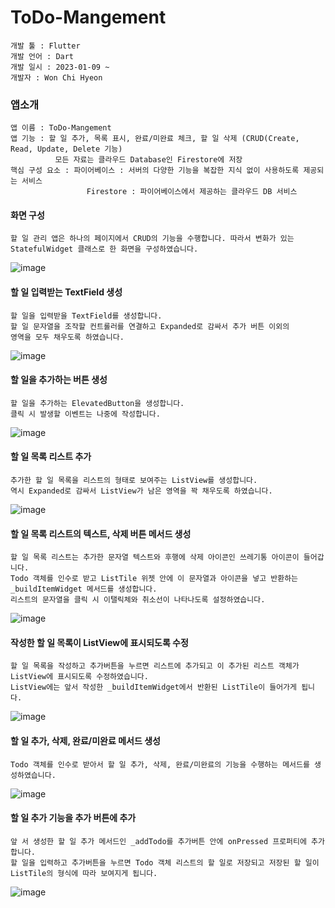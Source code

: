 # ToDo-Mangement

```
개발 툴 : Flutter
개발 언어 : Dart
개발 일시 : 2023-01-09 ~
개발자 : Won Chi Hyeon
```

### 앱소개
```
앱 이름 : ToDo-Mangement
앱 기능 : 할 일 추가, 목록 표시, 완료/미완료 체크, 할 일 삭제 (CRUD(Create, Read, Update, Delete 기능)
          모든 자료는 클라우드 Database인 Firestore에 저장
핵심 구성 요소 : 파이어베이스 : 서버의 다양한 기능을 복잡한 지식 없이 사용하도록 제공되는 서비스
                 Firestore : 파이어베이스에서 제공하는 클라우드 DB 서비스
```

#### 화면 구성
```
할 일 관리 앱은 하나의 페이지에서 CRUD의 기능을 수행합니다. 따라서 변화가 있는
StatefulWidget 클래스로 한 화면을 구성하였습니다.
```
![image](https://user-images.githubusercontent.com/58906858/211239890-727866e3-1de1-42d8-b60f-7e4435a7057e.png)

#### 할 일 입력받는 TextField 생성
```
할 일을 입력받을 TextField를 생성합니다.
할 일 문자열을 조작할 컨트롤러를 연결하고 Expanded로 감싸서 추가 버튼 이외의
영역을 모두 채우도록 하였습니다.
```
![image](https://user-images.githubusercontent.com/58906858/211240755-e71ff074-bfaf-41dc-853d-deaeaf80d234.png)

#### 할 일을 추가하는 버튼 생성
```
할 일을 추가하는 ElevatedButton을 생성합니다.
클릭 시 발생할 이벤트는 나중에 작성합니다.
```
![image](https://user-images.githubusercontent.com/58906858/211240997-fe134883-7cfc-4ca3-ad50-9ccb5d17ab63.png)

#### 할 일 목록 리스트 추가
```
추가한 할 일 목록을 리스트의 형태로 보여주는 ListView를 생성합니다.
역시 Expanded로 감싸서 ListView가 남은 영역을 꽉 채우도록 하였습니다.
```
![image](https://user-images.githubusercontent.com/58906858/211241299-cc3f68c3-1b6f-43a8-8c67-9e7af9209a99.png)

#### 할 일 목록 리스트의 텍스트, 삭제 버튼 메서드 생성
```
할 일 목록 리스트는 추가한 문자열 텍스트와 후행에 삭제 아이콘인 쓰레기통 아이콘이 들어갑니다.
Todo 객체를 인수로 받고 ListTile 위젯 안에 이 문자열과 아이콘을 넣고 반환하는 _buildItemWidget 메서드를 생성합니다.
리스트의 문자열을 클릭 시 이탤릭체와 취소선이 나타나도록 설정하였습니다.
```
![image](https://user-images.githubusercontent.com/58906858/211242287-7b067d89-cf10-4684-aab0-3e68f5811f4f.png)

#### 작성한 할 일 목록이 ListView에 표시되도록 수정
```
할 일 목록을 작성하고 추가버튼을 누르면 리스트에 추가되고 이 추가된 리스트 객체가 ListView에 표시되도록 수정하였습니다.
ListView에는 앞서 작성한 _buildItemWidget에서 반환된 ListTile이 들어가게 됩니다.
```
![image](https://user-images.githubusercontent.com/58906858/211242621-d38fe18d-9aa8-4c98-9d1f-294322e618d9.png)

#### 할 일 추가, 삭제, 완료/미완료 메서드 생성
```
Todo 객체를 인수로 받아서 할 일 추가, 삭제, 완료/미완료의 기능을 수행하는 메서드를 생성하였습니다.
```
![image](https://user-images.githubusercontent.com/58906858/211458845-8245656c-5964-4614-905a-57ec3e4eb6cd.png)

#### 할 일 추가 기능을 추가 버튼에 추가
```
앞 서 생성한 할 일 추가 메서드인 _addTodo를 추가버튼 안에 onPressed 프로퍼티에 추가합니다.
할 일을 입력하고 추가버튼을 누르면 Todo 객체 리스트의 할 일로 저장되고 저장된 할 일이
ListTile의 형식에 따라 보여지게 됩니다.
```
![image](https://user-images.githubusercontent.com/58906858/211459556-d3d119c0-c44c-499f-8f69-8f61d4b2ce2a.png)
